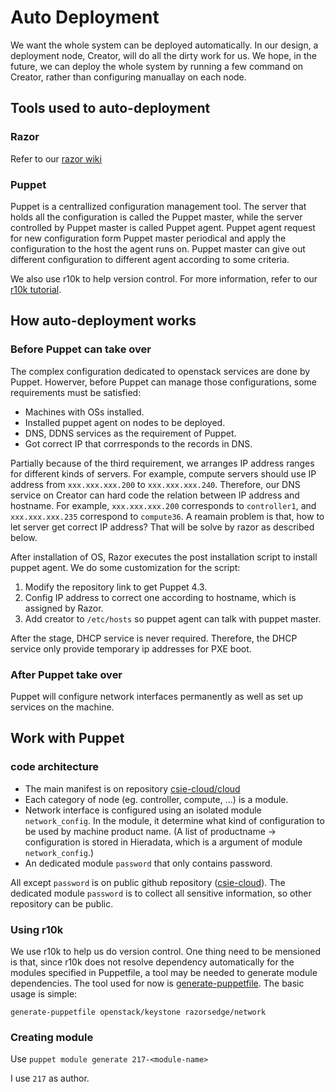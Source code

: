 # Auto Deployment

We want the whole system can be deployed automatically. In our design, a deployment node, Creator, will do all the dirty work for us. We hope, in the future, we can deploy the whole system by running a few command on Creator, rather than configuring manuallay on each node.  

## Tools used to auto-deployment

### Razor

Refer to our [razor wiki](https://github.com/csie-cloud/wiki/wiki/Razor)

### Puppet
Puppet is a centrallized configuration management tool. The server that holds all the configuration is called the Puppet master, while the server controlled by Puppet master is called Puppet agent. Puppet agent request for new configuration form Puppet master periodical and apply the configuration to the host the agent runs on. Puppet master can give out different configuration to different agent according to some criteria.

We also use r10k to help version control. For more information, refer to our [r10k tutorial](https://github.com/csie-cloud/wiki/wiki/r10k#why-r10k).

## How auto-deployment works

### Before Puppet can take over

The complex configuration dedicated to openstack services are done by Puppet. Howerver, before Puppet can manage those configurations, some requirements must be satisfied:
* Machines with OSs installed.
* Installed puppet agent on nodes to be deployed.
* DNS, DDNS services as the requirement of Puppet.
* Got correct IP that corrresponds to the records in DNS.

Partially because of the third requirement, we arranges IP address ranges for different kinds of servers. For example, compute servers should use IP address from `xxx.xxx.xxx.200` to `xxx.xxx.xxx.240`. Therefore, our DNS service on Creator can hard code the relation between IP address and hostname. For example, `xxx.xxx.xxx.200` corresponds to `controller1`, and `xxx.xxx.xxx.235` correspond to `compute36`. A reamain problem is that, how to let server get correct IP address? That will be solve by razor as described below. 

After installation of OS, Razor executes the post installation script to install puppet agent. We do some customization for the script:

1. Modify the repository link to get Puppet 4.3.
2. Config IP address to correct one according to hostname, which is assigned by Razor.
3. Add creator to `/etc/hosts` so puppet agent can talk with puppet master.

After the stage, DHCP service is never required. Therefore, the DHCP service only provide temporary ip addresses for PXE boot.

### After Puppet take over

Puppet will configure network interfaces permanently as well as set up services on the machine.

## Work with Puppet

### code architecture

* The main manifest is on repository [csie-cloud/cloud](https://github.com/csie-cloud/cloud)
* Each category of node (eg. controller, compute, ...) is a module.
* Network interface is configured using an isolated module `network_config`. In the module, it determine what kind of configuration to be used by machine product name. (A list of productname -> configuration is stored in Hieradata, which is a argument of module `network_config`.) 
* An dedicated module `password` that only contains password.

All except `password` is on public github repository ([csie-cloud](https://github.com/csie-cloud/)). The dedicated module `password` is to collect all sensitive information, so other repository can be public.

### Using r10k

We use r10k to help us do version control. One thing need to be mensioned is that, since r10k does not resolve dependency automatically for the modules specified in Puppetfile, a tool may be needed to generate module dependencies. The tool used for now is [generate-puppetfile](https://github.com/rnelson0/puppet-generate-puppetfile). The basic usage is simple:
````
generate-puppetfile openstack/keystone razorsedge/network
````

### Creating module

Use `puppet module generate 217-<module-name>`

I use `217` as author.
